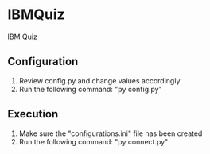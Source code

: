 # IBMQuiz
IBM Quiz

## Configuration
1. Review config.py and change values accordingly
2. Run the following command: "py config.py"

## Execution
1. Make sure the "configurations.ini" file has been created
2. Run the following command: "py connect.py"

